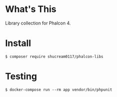 # What's This

Library collection for Phalcon 4.

# Install

```console
$ composer require shucream0117/phalcon-libs
```

# Testing
```console
$ docker-compose run --rm app vendor/bin/phpunit
```
